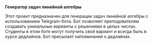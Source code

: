 **Генератор задач линейной алгебры**

Этот проект предназначен для генерации задач линейной алгебры с использованием Telegram-бота. Бот позволяет
преподователям создавать уникальные варианты с решениями в целых числах. Студенты в этом боте могут получить свой
вариант и всегда быть в курсе дедлайнов. Бот присылает напоминания о дедлайнах.

